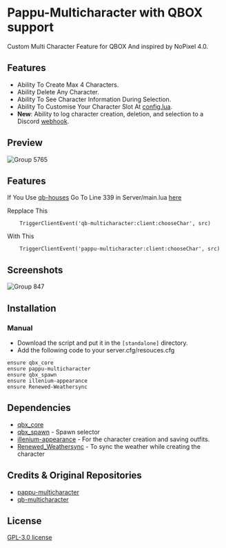 # Pappu-Multicharacter with QBOX support
Custom Multi Character Feature for QBOX And inspired by NoPixel 4.0. 

## Features
- Ability To Create Max 4 Characters.
- Ability Delete Any Character.
- Ability To See Character Information During Selection.
- Ability To Customise Your Character Slot At [config.lua](https://github.com/JSTM4NU/pappu-multicharacter-QBX/blob/main/config.lua).
- **New**: Ability to log character creation, deletion, and selection to a Discord [webhook](https://github.com/JSTM4NU/pappu-multicharacter-QBX/blob/main/server/main.lua#L61).
## Preview
![Group 5765](https://github.com/P4ScriptsFivem/pappu-multicharacter/assets/120780563/904aa0c6-cabf-4b9a-82ca-ac224e5cc24b)


## Features
If You Use [qb-houses](https://github.com/qbcore-framework/qb-houses)
Go To Line 339 in Server/main.lua [here](https://github.com/qbcore-framework/qb-houses/blob/main/server/main.lua#L339)

Repplace This 
```
    TriggerClientEvent('qb-multicharacter:client:chooseChar', src)
```
With This  
```
    TriggerClientEvent('pappu-multicharacter:client:chooseChar', src)
```

## Screenshots
![Group 847](https://github.com/P4ScriptsFivem/pappu-multicharacter/assets/120780563/9d7d768b-799f-4dfe-9567-62077479db63)


## Installation
### Manual
- Download the script and put it in the `[standalone]` directory.
- Add the following code to your server.cfg/resouces.cfg

```
ensure qbx_core
ensure pappu-multicharacter
ensure qbx_spawn
ensure illenium-appearance
ensure Renewed-Weathersync
```

## Dependencies
- [qbx_core](https://github.com/Qbox-project/qbx_core)
- [qbx_spawn](https://github.com/Qbox-project/qbx_spawn) - Spawn selector
- [illenium-appearance](https://github.com/iLLeniumStudios/illenium-appearance) - For the character creation and saving outfits.
- [Renewed_Weathersync](https://github.com/Renewed-Scripts/Renewed-Weathersync) - To sync the weather while creating the character

## Credits & Original Repositories
- [pappu-multicharacter](https://github.com/P4ScriptsFivem/pappu-multicharacter)
- [qb-multicharacter](https://github.com/qbcore-framework/qb-multicharacter)
  
## License
[GPL-3.0 license](LICENSE)
